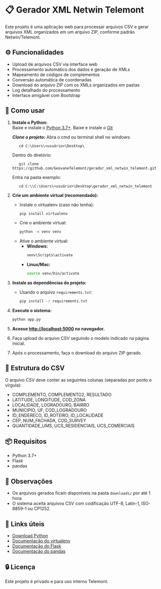 ﻿# 📋 Gerador XML Netwin Telemont

Este projeto é uma aplicação web para processar arquivos CSV e gerar arquivos XML organizados em um arquivo ZIP, conforme padrão Netwin/Telemont.

## ⚙ Funcionalidades

- Upload de arquivos CSV via interface web
- Processamento automático dos dados e geração de XMLs
- Mapeamento de códigos de complementos
- Conversão automática de coordenadas
- Download do arquivo ZIP com os XMLs organizados em pastas
- Log detalhado do processamento
- Interface amigável com Bootstrap

## 📌 Como usar

1. **Instale o Python:**  
   Baixe e instale o [Python 3.7+](https://www.python.org/downloads/).
   Baixe e instale o [Git](https://git-scm.com/downloads)

   ***Clone o projeto:***
   Abra o cmd ou terminal shell no windows:
   ```
      cd C:\Users\<usuário>\Desktop\
   ```
   Dentro do diretório:
   ```
      git clone https://github.com/GeovaneTelemont/gerador_xml_netwin_telemont.git
   ```
   Entra na pasta exemplo:
   ```
      cd C:\\C:\Users\<usuário>\Desktop\gerador_xml_netwin_telemont
   ```

2. **Crie um ambiente virtual (recomendado):**
   - Instale o virtualenv (caso não tenha):
     ```sh
     pip install virtualenv
     ```
   - Crie o ambiente virtual:
     ```sh
     python -m venv venv
     ```
   - Ative o ambiente virtual:
     - **Windows:**
       ```sh
       venv\Scripts\activate
       ```
     - **Linux/Mac:**
       ```sh
       source venv/bin/activate
       ```

3. **Instale as dependências do projeto:**
   - Usando o arquivo `requirements.txt`:
     ```sh
     pip install -r requirements.txt
     ```

4. **Execute o sistema:**
   ```sh
   python app.py
   ```

5. **Acesse [http://localhost:5000](http://localhost:5000) no navegador.**
6. Faça upload do arquivo CSV seguindo o modelo indicado na página inicial.
7. Após o processamento, faça o download do arquivo ZIP gerado.

## 💾 Estrutura do CSV

O arquivo CSV deve conter as seguintes colunas (separadas por ponto e vírgula):

- COMPLEMENTO, COMPLEMENTO2, RESULTADO
- LATITUDE, LONGITUDE, COD_ZONA
- LOCALIDADE, LOGRADOURO, BAIRRO
- MUNICIPIO, UF, COD_LOGRADOURO
- ID_ENDERECO, ID_ROTEIRO, ID_LOCALIDADE
- CEP, NUM_FACHADA, COD_SURVEY
- QUANTIDADE_UMS, UCS_RESIDENCIAIS, UCS_COMERCIAIS

## 📦 Requisitos

- Python 3.7+
- Flask
- pandas

## 📎 Observações

- Os arquivos gerados ficam disponíveis na pasta `downloads/` por até 1 hora.
- O sistema aceita arquivos CSV com codificação UTF-8, Latin-1, ISO-8859-1 ou CP1252.

## 🔗 Links úteis

- [Download Python](https://www.python.org/downloads/)
- [Documentação do virtualenv](https://virtualenv.pypa.io/en/latest/)
- [Documentação do Flask](https://flask.palletsprojects.com/)
- [Documentação do pandas](https://pandas.pydata.org/docs/)

## 🔒 Licença


Este projeto é privado e para uso interno Telemont.

